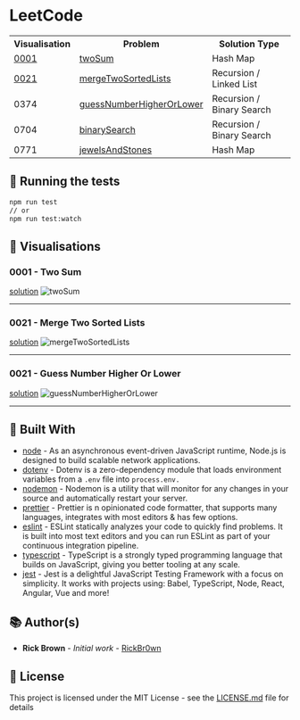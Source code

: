 # LeetCode

<div align="center">
  <table>
    <tbody>
      <tr>
        <th>Visualisation</th>
        <th>Problem</th>
        <th>Solution Type</th>
      </tr>
      <tr>
        <td>
          <a href="https://github.com/RickBr0wn/leetcode#0001---binary-search">0001</a>
        </td>
        <td>
          <a href="https://github.com/RickBr0wn/leetcode/blob/master/leetcode/0001%20-%20TwoSum/twoSum.ts">twoSum</a>
        </td>
        <td>Hash Map</td>
      </tr>
      <tr>
        <td>
          <a href="https://github.com/RickBr0wn/leetcode#0021---merge-two-sorted-lists">0021</a>
        </td>
        <td>
          <a href="https://github.com/RickBr0wn/leetcode/blob/master/leetcode/0021%20-%20MergeTwoSortedLists/mergeTwoSortedLists.ts">mergeTwoSortedLists</a>
        </td>
        <td>Recursion / Linked List</td>
      </tr>
      <tr>
        <td>0374</td>
        <td>
          <a href="https://github.com/RickBr0wn/leetcode/blob/master/leetcode/0374%20-%20GuessNumberHigherOrLower/guessNumberHigherOrLower.ts">guessNumberHigherOrLower</a>
        </td>
        <td>Recursion / Binary Search</td>
      </tr>
      <tr>
        <td>0704</td>
        <td>
          <a href="https://github.com/RickBr0wn/leetcode/blob/master/leetcode/0704%20-%20BinarySearch/binarySearch.ts">binarySearch</a>
        </td>
        <td>Recursion / Binary Search</td>
      </tr>
      <tr>
        <td>0771</td>
        <td>
          <a href="https://github.com/RickBr0wn/leetcode/blob/master/leetcode/0771%20-%20JewelsAndStones/jewelsAndStones.ts">jewelsAndStones</a>
        </td>
        <td>Hash Map</td>
      </tr>
    </tbody>
  </table>
</div>

## 🧪 Running the tests

```bash
npm run test
// or
npm run test:watch
```

## 👀 Visualisations

### 0001 - Two Sum
[solution](https://github.com/RickBr0wn/leetcode/blob/master/leetcode/0001%20-%20TwoSum/twoSum.ts)
![twoSum](https://d331swm8rigdl5.cloudfront.net/twoSum.png)
<hr />

### 0021 - Merge Two Sorted Lists
[solution](https://github.com/RickBr0wn/leetcode/blob/master/leetcode/0021%20-%20MergeTwoSortedLists/mergeTwoSortedLists.ts)
![mergeTwoSortedLists](https://d331swm8rigdl5.cloudfront.net/mergeTwoSortedLists.png)
<hr />

### 0021 - Guess Number Higher Or Lower
[solution](https://github.com/RickBr0wn/leetcode/blob/master/leetcode/0021%20-%20guessNumberHigherOrLower/guessNumberHigherOrLower.ts)
![guessNumberHigherOrLower](https://d331swm8rigdl5.cloudfront.net/guessNumberHigherOrLower.png)
<hr />


## 🧐 Built With

- [node](https://nodejs.org/en/about/) - As an asynchronous event-driven JavaScript runtime, Node.js is designed to build scalable network applications.
- [dotenv](https://github.com/motdotla/dotenv#readme) - Dotenv is a zero-dependency module that loads environment variables from a `.env` file into `process.env.`
- [nodemon](https://nodemon.io) - Nodemon is a utility that will monitor for any changes in your source and automatically restart your server.
- [prettier](https://prettier.io) - Prettier is n opinionated code formatter, that supports many languages, integrates with most editors & has few options.
- [eslint](https://eslint.org) - ESLint statically analyzes your code to quickly find problems. It is built into most text editors and you can run ESLint as part of your continuous integration pipeline.
- [typescript](https://www.typescriptlang.org) - TypeScript is a strongly typed programming language that builds on JavaScript, giving you better tooling at any scale.
- [jest](https://jestjs.io) - Jest is a delightful JavaScript Testing Framework with a focus on simplicity. It works with projects using: Babel, TypeScript, Node, React, Angular, Vue and more!

## 📚 Author(s)

- **Rick Brown** - _Initial work_ - [RickBr0wn](https://github.com/RickBr0wn)

## 🪪 License

This project is licensed under the MIT License - see the [LICENSE.md](https://gist.github.com/RickBr0wn/5f95ee6118bb32034e2b94acbd88a99d) file for details
